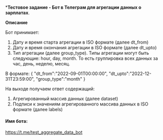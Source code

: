 ***Тестовое задание - Бот в Телеграм для агрегации данных о зарплатах**. 


**Описание**

Бот принимает: 
1.	Дату и время старта агрегации в ISO формате (далее dt_from)
2.	Дату и время окончания агрегации в ISO формате (далее dt_upto)
3.	Тип агрегации (далее group_type). Типы агрегации могут быть следующие: hour, day, month. То есть группировка всех данных за час, день, неделю, месяц.

В формате:
{
"dt_from":"2022-09-01T00:00:00",
"dt_upto":"2022-12-31T23:59:00",
"group_type":"month"
}

На выходе получаем ответ содержащий:
1.	Агрегированный массив данных (далее dataset)
2.	Подписи к значениям агрегированного массива данных в ISO формате (далее labels)


#### Имя бота:
https://t.me/test_aggregate_data_bot

